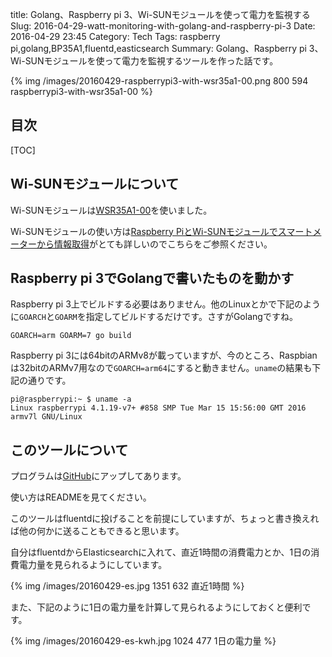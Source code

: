 title: Golang、Raspberry pi 3、Wi-SUNモジュールを使って電力を監視する
Slug: 2016-04-29-watt-monitoring-with-golang-and-raspberry-pi-3
Date: 2016-04-29 23:45
Category: Tech
Tags: raspberry pi,golang,BP35A1,fluentd,easticsearch
Summary: Golang、Raspberry pi 3、Wi-SUNモジュールを使って電力を監視するツールを作った話です。

{% img /images/20160429-raspberrypi3-with-wsr35a1-00.png 800 594 raspberrypi3-with-wsr35a1-00 %}

## 目次

[TOC]

## Wi-SUNモジュールについて

Wi-SUNモジュールは[WSR35A1-00](http://www.rohm.co.jp/web/japan/news-detail?news-title=2014-10-02_news&defaultGroupId=false)を使いました。

Wi-SUNモジュールの使い方は[Raspberry PiとWi-SUNモジュールでスマートメーターから情報取得](http://chappnet.hateblo.jp/entry/2015/08/20/024137)がとても詳しいのでこちらをご参照ください。

## Raspberry pi 3でGolangで書いたものを動かす

Raspberry pi 3上でビルドする必要はありません。他のLinuxとかで下記のように`GOARCH`と`GOARM`を指定してビルドするだけです。さすがGolangですね。

```
GOARCH=arm GOARM=7 go build
```

Raspberry pi 3には64bitのARMv8が載っていますが、今のところ、Raspbianは32bitのARMv7用なので`GOARCH=arm64`にすると動きません。`uname`の結果も下記の通りです。

```
pi@raspberrypi:~ $ uname -a
Linux raspberrypi 4.1.19-v7+ #858 SMP Tue Mar 15 15:56:00 GMT 2016 armv7l GNU/Linux
```

## このツールについて

プログラムは[GitHub](https://github.com/higebu/wattmonitor)にアップしてあります。

使い方はREADMEを見てください。

このツールはfluentdに投げることを前提にしていますが、ちょっと書き換えれば他の何かに送ることもできると思います。

自分はfluentdからElasticsearchに入れて、直近1時間の消費電力とか、1日の消費電力量を見られるようにしています。

{% img /images/20160429-es.jpg 1351 632 直近1時間 %}

また、下記のように1日の電力量を計算して見られるようにしておくと便利です。

{% img /images/20160429-es-kwh.jpg 1024 477 1日の電力量 %}

